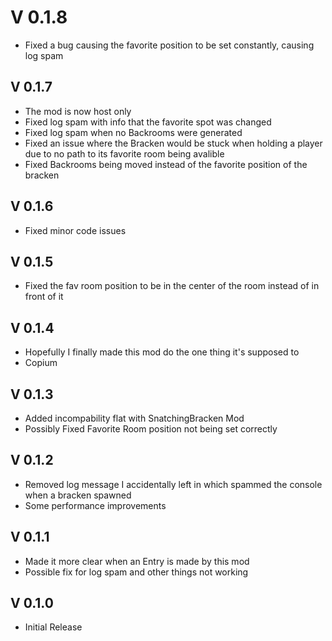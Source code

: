# V 0.1.8
- Fixed a bug causing the favorite position to be set constantly, causing log spam

## V 0.1.7
- The mod is now host only
- Fixed log spam with info that the favorite spot was changed
- Fixed log spam when no Backrooms were generated
- Fixed an issue where the Bracken would be stuck when holding a player due to no path to its favorite room being avalible
- Fixed Backrooms being moved instead of the favorite position of the bracken

## V 0.1.6
- Fixed minor code issues

## V 0.1.5
- Fixed the fav room position to be in the center of the room instead of in front of it

## V 0.1.4
- Hopefully I finally made this mod do the one thing it's supposed to
- Copium

## V 0.1.3
- Added incompability flat with SnatchingBracken Mod
- Possibly Fixed Favorite Room position not being set correctly

## V 0.1.2
- Removed log message I accidentally left in which spammed the console when a bracken spawned
- Some performance improvements

## V 0.1.1
- Made it more clear when an Entry is made by this mod
- Possible fix for log spam and other things not working

## V 0.1.0
- Initial Release